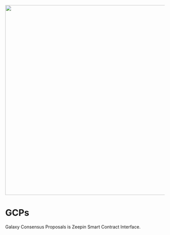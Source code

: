 


<p align="center">
  <img  src="https://github.com/zeepin/GCPs/blob/master/Zeepin_main.png" width="600px">
</p>

# GCPs
Galaxy Consensus Proposals is Zeepin Smart Contract Interface.
